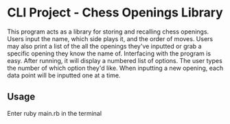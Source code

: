# CLI Project - Chess Openings Library

This program acts as a library for storing and recalling chess openings. Users input the name, which side plays it, and the order of moves. Users may also print a list of the all the openings they've inputted or grab a specific opening they know the name of. 
Interfacing with the program is easy. After running, it will display a numbered list of options. The user types the number of which option they'd like. When inputting a new opening, each data point will be inputted one at a time. 

## Usage
Enter ruby main.rb in the terminal
